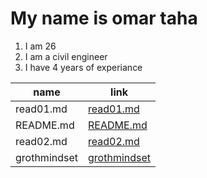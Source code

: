# My name is omar taha
1. I am 26
2. I am a civil engineer
3. I have 4 years of experiance  

name|link 
-----|------
read01.md|[read01.md](https://omar11taha.github.io/reading-notes/read01)
README.md|[README.md](https://omar11taha.github.io/reading-notes/)
read02.md|[read02.md](https://omar11taha.github.io/reading-notes/read02)
grothmindset|[grothmindset](https://omar11taha.github.io/reading-notes/grothmindset)